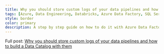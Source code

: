 ```yaml
---
title: Why you should store custom logs of your data pipelines and how to build a Data Catalog with them
tags: [Azure, Data Engineering, Databricks, Azure Data Factory, SQL Server]
style: border
color: primary
description: A step by step guide on how to do it with Azure Data Factory, Databricks and SQL Server.
---
```


Full post: [Why you should store custom logs of your data pipelines and how to build a Data Catalog with them](https://towardsdatascience.com/why-you-should-store-custom-logs-of-your-data-pipelines-and-how-to-build-a-data-catalog-with-them-ee96a99a1c96)